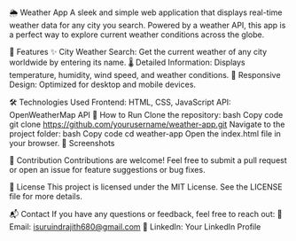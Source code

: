 🌦️ Weather App
A sleek and simple web application that displays real-time weather data for any city you search. Powered by a weather API, this app is a perfect way to explore current weather conditions across the globe.


🚀 Features
✨ City Weather Search: Get the current weather of any city worldwide by entering its name.
🌡️ Detailed Information: Displays temperature, humidity, wind speed, and weather conditions.
🎨 Responsive Design: Optimized for desktop and mobile devices.

🛠️ Technologies Used
Frontend: HTML, CSS, JavaScript
API: OpenWeatherMap API
🎯 How to Run
Clone the repository:
bash
Copy code
git clone https://github.com/yourusername/weather-app.git
Navigate to the project folder:
bash
Copy code
cd weather-app
Open the index.html file in your browser.
🌟 Screenshots

🤝 Contribution
Contributions are welcome! Feel free to submit a pull request or open an issue for feature suggestions or bug fixes.

📜 License
This project is licensed under the MIT License. See the LICENSE file for more details.

📬 Contact
If you have any questions or feedback, feel free to reach out:
📧 Email: isuruindrajith680@gmail.com
💼 LinkedIn: Your LinkedIn Profile

